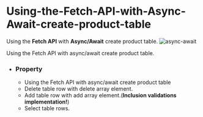 # Using-the-Fetch-API-with-Async-Await-create-product-table
 Using the **Fetch API** with **Async/Await** create product table.
![async-await](https://user-images.githubusercontent.com/73100436/201229633-66964f25-7c83-4775-b64e-10fcdf38ab5f.png)
<p>Using the Fetch API with async/await create product table.
<ul>
  
  <li> <h3>Property</h3>
    <ul>
      <li>Using the Fetch API with async/await create product table</li>
      <li>Delete table row with delete array element.</li>
      <li>Add table row with add array element.(<b>Inclusion validations implementation!</b>)</li>
      <li>Select table rows.</li>
    </ul>
  </li>
  
</ul>
</p>
